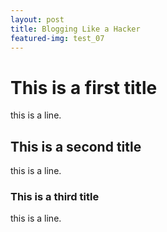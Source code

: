 ```yaml
---
layout: post
title: Blogging Like a Hacker
featured-img: test_07
---
```


# This is a first title

this is a line.

## This is a second title 

this is a line.

### This is a third title

this is a line.
